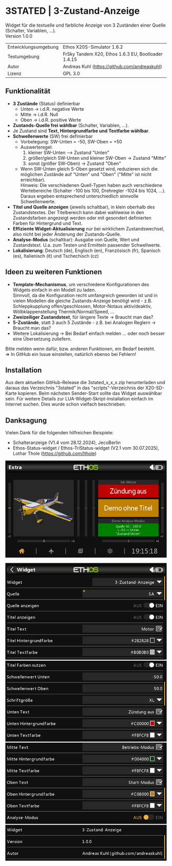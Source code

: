 # 3STATED | 3-Zustand-Anzeige 
Widget für die textuelle und farbliche Anzeige von 3 Zuständen einer Quelle (Schalter, Variablen, ...).  
Version 1.0.0

|                      |                                                     |
| -------------------- | --------------------------------------------------- |
| Entwicklungsumgebung | Ethos X20S-Simulator 1.6.2                          |
| Testumgebung         | FrSky Tandem X20, Ethos 1.6.3 EU, Bootloader 1.4.15 |
| Autor                | Andreas Kuhl (https://github.com/andreaskuhl)       |
| Lizenz               | GPL 3.0                                             |

## Funktionalität
  - **3 Zustände** (Status) definierbar
    - Unten -> i.d.R. negative Werte
    - Mitte -> i.d.R. Null
    - Oben  -> i.d.R. positive Werte
  - **Zustands-Quelle frei wählbar** (Schalter, Variablen, ...).
  - Je Zustand sind **Text, Hintergrundfarbe und Textfarbe wählbar**.
  - **Schwellenwerte** (SW) frei definierbar
      - Vorbelegung:  SW-Unten = -50, SW-Oben = +50
      - Auswerteregel:
        1. kleiner SW-Unten --> Zustand "Unten"
        2. größer/gleich SW-Unten und kleiner SW-Oben -> Zustand "Mitte"
        3. sonst (größer SW-Oben)  -> Zustand "Oben"
      - Wenn SW-Unten gleich S-Oben gesetzt wird, reduzieren sich die möglichen Zustände auf "Unten" und "Oben"
        ("Mitte" ist nicht erreichbar).  
      Hinweis: Die verschiedenen Quell-Typen haben auch verschiedene Wertebereiche (Schalter -100 bis 100,
                 Drehregler -1024 bis 1024, ...). Daraus ergeben entsprechend unterschiedlich sinnvolle
                 Schwellenwerte.
  - **Titel und Quelle anzeigen** (jeweils schaltbar), in klein oberhalb des Zustandstextes. Der Titelbereich kann dabei wahlweise in den Zustandsfarben angezeigt werden oder mit gesondert definierten Farben für Hintergrund und Text.
  - **Effiziente Widget-Aktualisierung** nur bei wirklichem Zustandswechsel, also nicht bei jeder Änderung der Zustands-Quelle.
  - **Analyse-Modus** (schaltbar): Ausgabe von Quelle, Wert und Zustandstext. U.a. zum Testen und Ermitteln passender Schwellwerte.
  - **Lokalisierung**: Deutsch (de), Englisch (en), Französisch (fr), Spanisch (es), Italienisch (it) und Tschechisch (cz)

## Ideen zu weiteren Funktionen
  - **Template-Mechanismus**, um verschiedene Konfigurationen des Widgets einfach in ein Modell zu laden.  
  Sinnvoll, da die Konfiguration recht umfangreich geworden ist und in vielen Modellen die gleiche Zustands-Anzeige benötigt wird - z.B. Schleppkupplung offen/geschlossen, Motor-Notaus aktiv/deaktiv, Wölbklappenstellung Thermik/Normal/Speed, ...
  - **Zweizeiliger Zustandstext**, für längere Texte -> Braucht man das?
  - **5-Zustände**, statt 3 auch 5 Zustände - z.B. bei Analogen Reglern -> Braucht man das? 
  - Weitere Lokalisierung -> Bei Bedarf einfach melden ... oder noch besser eine Übersetzung zuliefern.
  
  Bitte melden wenn dafür, bzw. anderen Funktionen, ein Bedarf besteht.  
  => In GitHub ein Issue einstellen, natürlich ebenso bei Fehlern!
  
## Installation
Aus dem aktuellen GitHub-Release die 3stated_x_x_x.zip herunterladen und daraus das Verzeichnis "3stated"  in das "scripts"-Verzeichnis der X20-SD-Karte kopieren.
Beim nächsten Sender-Start sollte das Widget auswählbar sein.
Für weitere Details zur LUA-Widget-Skript-Installation einfach im Internet suchen. Dies wurde schon vielfach beschrieben.  


## Danksagung
Vielen Dank für die folgenden hilfreichen Beispiele:
  - Schalteranzeige (V1.4 vom 28.12.2024), JecoBerlin
  - Ethos-Status-widget / Ethos-TriStatus-widget (V2.1 vom 30.07.2025), Lothar Thole (https://github.com/lthole)
  

![Beispiel Staus-Anzeigen](./images/example.png)

![Konfiguration (Teil 1)](./images/configuration_1.png)
![Konfiguration (Teil 2)](./images/configuration_2.png)
![Konfiguration (Teil 3)](./images/configuration_3.png)
![Konfiguration (Teil 4)](./images/configuration_4.png)
